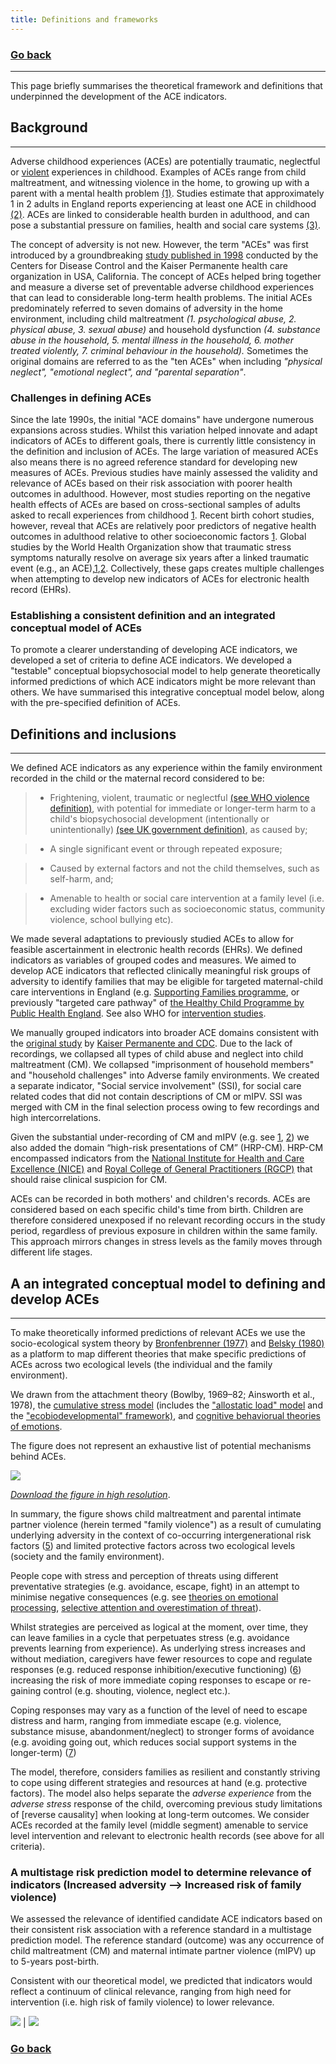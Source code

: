 ```yaml
---
title: Definitions and frameworks
---
```

### [Go back](https://shabeer-syed.github.io/ACEs/)

---------------------------------
This page briefly summarises the theoretical framework and definitions that underpinned the development of the ACE indicators. 

## Background
-------------------------------------------------------

Adverse childhood experiences (ACEs) are potentially traumatic, neglectful or [violent](https://www.who.int/violenceprevention/approach/definition/en/) experiences in childhood. Examples of ACEs range from child maltreatment, and witnessing violence in the home, to growing up with a parent with a mental health problem [(1)](https://www.cdc.gov/violenceprevention/aces/fastfact.html). Studies estimate that approximately 1 in 2 adults in England reports experiencing at least one ACE in childhood [(2)](https://bmcmedicine.biomedcentral.com/articles/10.1186/1741-7015-12-72). ACEs are linked to considerable health burden in adulthood, and can pose a substantial pressure on families, health and social care systems [(3)](https://www.thelancet.com/journals/lanpub/article/PIIS2468-2667(17)30118-4/fulltext).

The concept of adversity is not new. However, the term "ACEs" was first introduced by a groundbreaking [study published in 1998](https://pubmed.ncbi.nlm.nih.gov/9635069/) conducted by the Centers for Disease Control and the Kaiser Permanente health care organization in USA, California. The concept of ACEs helped bring together and measure a diverse set of preventable adverse childhood experiences that can lead to considerable long-term health problems. The initial ACEs predominately referred to seven domains of adversity in the home environment, including child maltreatment *(1. psychological abuse, 2. physical abuse, 3. sexual abuse)* and household dysfunction *(4. substance abuse in the household, 5. mental illness in the household, 6. mother treated violently, 7. criminal behaviour in the household).* Sometimes the original domains are referred to as the "ten ACEs" when  including *"physical neglect", "emotional neglect", and "parental separation"*.

### Challenges in defining ACEs
Since the late 1990s, the initial "ACE domains" have undergone numerous expansions across studies. Whilst this variation helped innovate and adapt indicators of ACEs to different goals, there is currently little consistency in the definition and inclusion of ACEs. The large variation of measured ACEs also means there is no agreed reference standard for developing new measures of ACEs. Previous studies have mainly assessed the validity and relevance of ACEs based on their risk association with poorer health outcomes in adulthood. However, most studies reporting on the negative health effects of ACEs are based on cross-sectional samples of adults asked to recall experiences from childhood [1](https://www.thelancet.com/journals/lanpub/article/PIIS2468-2667(17)30118-4/fulltext). Recent birth cohort studies, however, reveal that ACEs are relatively poor predictors of negative health outcomes in adulthood relative to other socioeconomic factors [1](https://jamanetwork.com/journals/jamapediatrics/article-abstract/2775420). Global studies by the World Health Organization show that traumatic stress symptoms naturally resolve on average six years after a linked traumatic event (e.g., an ACE),[1](https://www.ncbi.nlm.nih.gov/pmc/articles/PMC5632781/),[2](https://jamanetwork.com/journals/jamapsychiatry/fullarticle/2595039). Collectively, these gaps creates multiple challenges when attempting to develop new indicators of ACEs for electronic health record (EHRs).

### Establishing a consistent definition and an integrated conceptual model of ACEs
To promote a clearer understanding of developing ACE indicators, we developed a set of criteria to define ACE indicators. We developed a "testable" conceptual biopsychosocial model to help generate theoretically informed predictions of which ACE indicators might be more relevant than others. We have summarised this integrative conceptual model below, along with the pre-specified definition of ACEs.

## Definitions and inclusions
-------------------------------------------------------

We defined ACE indicators as any experience within the family environment recorded in the child or the maternal record considered to be:

> * Frightening, violent, traumatic or neglectful [(see WHO violence definition)](https://www.who.int/violence_injury_prevention/violence/world_report/en/summary_en.pdf),  with potential for immediate or longer-term harm to a child's biopsychosocial development (intentionally or unintentionally) [(see UK government definition)](https://assets.publishing.service.gov.uk/government/uploads/system/uploads/attachment_data/file/942454/Working_together_to_safeguard_children_inter_agency_guidance.pdf), as caused by;

> * A single significant event or through repeated exposure;

> * Caused by external factors and not the child themselves, such as self-harm, and;

> * Amenable to health or social care intervention at a family level (i.e. excluding wider factors such as socioeconomic status, community violence, school bullying etc).

We made several adaptations to previously studied ACEs to allow for feasible ascertainment in electronic health records (EHRs). We defined indicators as variables of grouped codes and measures. We aimed to develop ACE indicators that reflected clinically meaningful risk groups of adversity to identify families that may be eligible for targeted maternal-child care interventions in England (e.g. [Supporting Families programme](https://www.gov.uk/government/publications/supporting-families-programme-guidance-2021-to-2022), or previously "targeted care pathway" of [the Healthy Child Programme by Public Health England](https://www.gov.uk/government/publications/healthy-child-programme-0-to-19-health-visitor-and-school-nurse-commissioning). See also WHO for [intervention studies](https://www.who.int/teams/social-determinants-of-health/violence-prevention/global-status-report-on-violence-against-children-2020).

We manually grouped indicators into broader ACE domains consistent with the [original study](https://www.ajpmonline.org/article/S0749-3797(98)00017-8/fulltext) by [Kaiser Permanente and CDC](https://www.cdc.gov/violenceprevention/aces/index.html).  Due to the lack of recordings, we collapsed all types of child abuse and neglect into child maltreatment (CM). We collapsed "imprisonment of household members" and "household challenges" into Adverse family environments. We created a separate indicator, "Social service involvement" (SSI), for social care related codes that did not contain descriptions of CM or mIPV. SSI was merged with CM in the final selection process owing to few recordings and high intercorrelations.

Given the substantial under-recording of CM and mIPV (e.g. see [1](https://www.cambridge.org/core/journals/the-british-journal-of-psychiatry/article/barriers-and-facilitators-of-disclosures-of-domestic-violence-by-mental-health-service-users-qualitative-study/7A690CCBC0322D045442549A5FA3C4CF), [2](https://bjgp.org/content/67/659/e437.long)) we also added the domain “high-risk presentations of CM” (HRP-CM). HRP-CM encompassed indicators from the [National Institute for Health and Care Excellence (NICE)](https://www.nice.org.uk/guidance/cg89/chapter/1-Guidance) and [Royal College of General Practitioners (RGCP)](https://www.rcgp.org.uk/clinical-and-research/resources/toolkits/child-safeguarding-toolkit.aspx) that should raise clinical suspicion for CM.

ACEs can be recorded in both mothers' and children's records. ACEs are considered based on each specific child's time from birth. Children are therefore considered unexposed if no relevant recording occurs in the study period, regardless of previous exposure in children within the same family. This approach mirrors changes in stress levels as the family moves through different life stages.

## A an integrated conceptual model to defining and develop ACEs
-------------------------------------------------------
To make theoretically informed predictions of relevant ACEs we use the socio-ecological system theory by [Bronfenbrenner (1977)](https://psycnet.apa.org/record/1978-06857-001) and [Belsky (1980)](https://psycnet.apa.org/record/1980-12117-001) as a platform to map different theories that make specific predictions of ACEs across two ecological levels (the individual and the family environment).

We drawn from the attachment theory (Bowlby, 1969–82; Ainsworth et al., 1978), the [cumulative stress model](https://pubmed.ncbi.nlm.nih.gov/22201156/) (includes the ["allostatic load" model](https://www.nejm.org/doi/10.1056/NEJM199801153380307) and the ["ecobiodevelopmental" framework)](https://www.publications.aap.org/pediatrics/article-split/129/1/e232/31628/The-Lifelong-Effects-of-Early-Childhood-Adversity), and [cognitive behaviorual theories of emotions](https://psycnet.apa.org/record/1989-26231-001).

The figure does not represent an exhaustive list of potential mechanisms behind ACEs.

![](https://raw.githubusercontent.com/shabeer-syed/ACEs/main/formulation%20lower%20res%201.png)

[*Download the figure in high resolution*](https://raw.githubusercontent.com/shabeer-syed/ACEs/main/formulation.png). 

In summary, the figure shows child maltreatment and parental intimate partner violence (herein termed "family violence") as a result of cumulating underlying adversity in the context of co-occurring intergenerational risk factors ([5](https://pubmed.ncbi.nlm.nih.gov/33689982/)) and limited protective factors across two ecological levels (society and the family environment).

People cope with stress and perception of threats using different preventative strategies (e.g. avoidance, escape, fight) in an attempt to minimise negative consequences (e.g. see [theories on emotional processing](https://psycnet.apa.org/record/1986-15090-001), [selective attention and overestimation of threat](https://pubmed.ncbi.nlm.nih.gov/10402694/)).

Whilst strategies are perceived as logical at the moment, over time, they can leave families in a cycle that perpetuates stress (e.g. avoidance prevents learning from experience). As underlying stress increases and without mediation, caregivers have fewer resources to cope and regulate responses (e.g. reduced response inhibition/executive functioning) ([6](https://pubmed.ncbi.nlm.nih.gov/12212647/)) increasing the risk of more immediate coping responses to escape or re-gaining control (e.g. shouting, violence, neglect etc.).

Coping responses may vary as a function of the level of need to escape distress and harm, ranging from immediate escape (e.g. violence, substance misuse, abandonment/neglect) to stronger forms of avoidance (e.g. avoiding going out, which reduces social support systems in the longer-term) ([7](https://link.springer.com/article/10.1023/B:JOBA.0000007455.08539.94))

The model, therefore, considers families as resilient and constantly striving to cope using different strategies and resources at hand (e.g. protective factors). The model also helps separate the *adverse experience* from the *adverse stress* response of the child, overcoming previous study limitations of [reverse causality] when looking at long-term outcomes. We consider ACEs recorded at the family level (middle segment) amenable to service level intervention and relevant to electronic health records (see above for all criteria).

### A multistage risk prediction model to determine relevance of indicators (Increased adversity --> Increased risk of family violence)

We assessed the relevance of identified candidate ACE indicators based on their consistent risk association with a reference standard in a multistage prediction model. The reference standard (outcome) was any occurrence of child maltreatment (CM) and maternal intimate partner violence (mIPV) up to 5-years post-birth.

Consistent with our theoretical model, we predicted that indicators would reflect a continuum of clinical relevance, ranging from high need for intervention (i.e. high risk of family violence) to lower relevance.


[![](https://raw.githubusercontent.com/shabeer-syed/ACEs/main/home%20view%20domains.png)](https://shabeer-syed.github.io/ACEs/domains) | [![](https://raw.githubusercontent.com/shabeer-syed/ACEs/main/code%20lists.png)](https://shabeer-syed.github.io/ACEs/codelist)

### [Go back](https://shabeer-syed.github.io/ACEs/)

<script src="http://code.jquery.com/jquery-1.4.2.min.js"></script> <script> var x = document.getElementsByClassName("site-footer-credits"); setTimeout(() => { x[0].remove(); }, 10); </script>